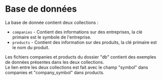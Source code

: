# Base de données

La base de donnée contient deux collections :
* `companies` - Contient des informations sur des entreprises, la clé primaire est le symbole de l'entreprise.
* `products` - Contient des information sur des produits, la clé primaire est le nom du produit.

Les fichiers companies et products du dossier "db" contient des exemples de données présentes dans les deux collections.  
Le lien entre les deux collections est fait avec le champ "symbol" dans companies et "company_symbol" dans products.
